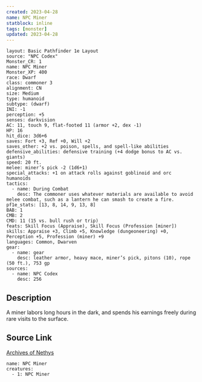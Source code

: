 ```yaml
---
created: 2023-04-28
name: NPC Miner
statblock: inline
tags: [monster]
updated: 2023-04-28
---
```

```statblock
layout: Basic Pathfinder 1e Layout
source: "NPC Codex"
Monster_CR: 1
name: NPC Miner
Monster_XP: 400
race: Dwarf
class: commoner 3
alignment: CN
size: Medium
type: humanoid
subtype: (dwarf)
INI: -1
perception: +5
senses: darkvision
AC: 11, touch 9, flat-footed 11 (armor +2, dex -1)
HP: 16
hit_dice: 3d6+6
saves: Fort +3, Ref +0, Will +2
saves_other: +2 vs. poison, spells, and spell-like abilities
defensive_abilities: defensive training (+4 dodge bonus to AC vs. giants)
speed: 20 ft.
melee: miner’s pick -2 (1d6+1)
special_attacks: +1 on attack rolls against goblinoid and orc humanoids
tactics:
  - name: During Combat
    desc: The commoner uses whatever materials are available to avoid melee combat, such as a lantern he can smash to create a fire.
pf1e_stats: [13, 8, 14, 9, 13, 8]
BAB: 1
CMB: 2
CMD: 11 (15 vs. bull rush or trip)
feats: Skill Focus (Appraise), Skill Focus (Profession [miner])
skills: Appraise +3, Climb +5, Knowledge (dungeoneering) +0, Perception +5, Profession (miner) +9
languages: Common, Dwarven
gear:
  - name: gear
    desc: leather armor, heavy mace, miner’s pick, pitons (10), rope (50 ft.), 753 gp
sources:
  - name: NPC Codex
    desc: 256
```
## Description
A miner labors long hours in the dark, and spends his earnings freely during rare visits to the surface.
## Source Link
[Archives of Nethys](https://aonprd.com/NPCDisplay.aspx?ItemName=Miner)
```encounter-table
name: NPC Miner
creatures:
  - 1: NPC Miner
```
